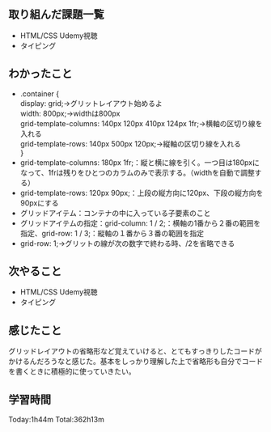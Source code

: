 ## 取り組んだ課題一覧
 - HTML/CSS Udemy視聴
 - タイピング
## わかったこと
 - .container {
    <br>display: grid;→グリットレイアウト始めるよ
    <br>width: 800px;→widthは800px
    <br> grid-template-columns: 140px 120px 410px 124px 1fr;→横軸の区切り線を入れる
    <br>grid-template-rows: 140px 500px 120px;→縦軸の区切り線を入れる
<br>}
 - grid-template-columns: 180px 1fr;：縦と横に線を引く。一つ目は180pxになって、1frは残りをひとつのカラムのみで表示する。（widthを自動で調整する）
 - grid-template-rows: 120px 90px;：上段の縦方向に120px、下段の縦方向を90pxにする
 - グリッドアイテム：コンテナの中に入っている子要素のこと
 - グリッドアイテムの指定：grid-column: 1 / 2;：横軸の1番から２番の範囲を指定、grid-row: 1 / 3;：縦軸の１番から３番の範囲を指定
 - grid-row: 1;→グリットの線が次の数字で終わる時、/2を省略できる
## 次やること
 - HTML/CSS Udemy視聴
 - タイピング
## 感じたこと
グリッドレイアウトの省略形など覚えていけると、とてもすっきりしたコードがかけるんだろうなと感じた。基本をしっかり理解した上で省略形も自分でコードを書くときに積極的に使っていきたい。
## 学習時間
Today:1h44m  Total:362h13m